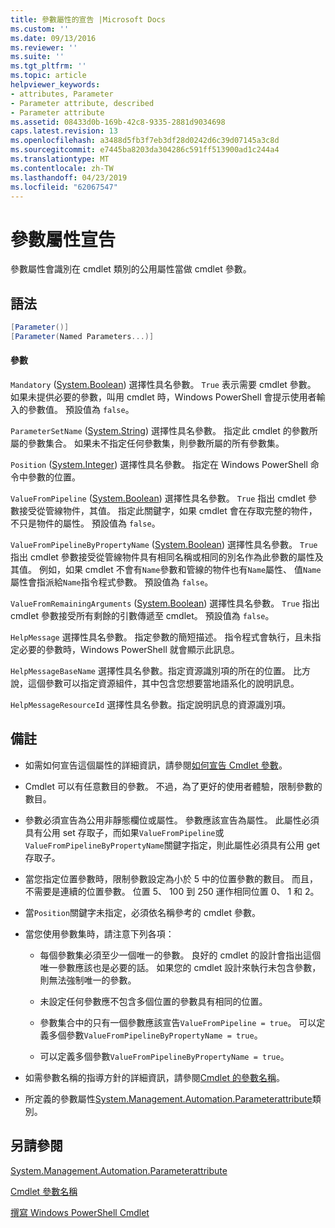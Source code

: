 ```yaml
---
title: 參數屬性的宣告 |Microsoft Docs
ms.custom: ''
ms.date: 09/13/2016
ms.reviewer: ''
ms.suite: ''
ms.tgt_pltfrm: ''
ms.topic: article
helpviewer_keywords:
- attributes, Parameter
- Parameter attribute, described
- Parameter attribute
ms.assetid: 08433d0b-169b-42c8-9335-2881d9034698
caps.latest.revision: 13
ms.openlocfilehash: a3488d5fb3f7eb3df28d0242d6c39d07145a3c8d
ms.sourcegitcommit: e7445ba8203da304286c591ff513900ad1c244a4
ms.translationtype: MT
ms.contentlocale: zh-TW
ms.lasthandoff: 04/23/2019
ms.locfileid: "62067547"
---
```

# <a name="parameter-attribute-declaration"></a>參數屬性宣告

參數屬性會識別在 cmdlet 類別的公用屬性當做 cmdlet 參數。

## <a name="syntax"></a>語法

```csharp
[Parameter()]
[Parameter(Named Parameters...)]
```

#### <a name="parameters"></a>參數

`Mandatory` ([System.Boolean](/dotnet/api/System.Boolean)) 選擇性具名參數。 `True` 表示需要 cmdlet 參數。 如果未提供必要的參數，叫用 cmdlet 時，Windows PowerShell 會提示使用者輸入的參數值。 預設值為 `false`。

`ParameterSetName` ([System.String](/dotnet/api/System.String)) 選擇性具名參數。 指定此 cmdlet 的參數所屬的參數集合。 如果未不指定任何參數集，則參數所屬的所有參數集。

`Position` ([System.Integer](/dotnet/api/System.Integer)) 選擇性具名參數。 指定在 Windows PowerShell 命令中參數的位置。

`ValueFromPipeline` ([System.Boolean](/dotnet/api/System.Boolean)) 選擇性具名參數。 `True` 指出 cmdlet 參數接受從管線物件，其值。 指定此關鍵字，如果 cmdlet 會在存取完整的物件，不只是物件的屬性。 預設值為 `false`。

`ValueFromPipelineByPropertyName` ([System.Boolean](/dotnet/api/System.Boolean)) 選擇性具名參數。 `True` 指出 cmdlet 參數接受從管線物件具有相同名稱或相同的別名作為此參數的屬性及其值。 例如，如果 cmdlet 不會有`Name`參數和管線的物件也有`Name`屬性、 值`Name`屬性會指派給`Name`指令程式參數。 預設值為 `false`。

`ValueFromRemainingArguments` ([System.Boolean](/dotnet/api/System.Boolean)) 選擇性具名參數。 `True` 指出 cmdlet 參數接受所有剩餘的引數傳遞至 cmdlet。 預設值為 `false`。

`HelpMessage` 選擇性具名參數。 指定參數的簡短描述。 指令程式會執行，且未指定必要的參數時，Windows PowerShell 就會顯示此訊息。

`HelpMessageBaseName` 選擇性具名參數。指定資源識別項的所在的位置。 比方說，這個參數可以指定資源組件，其中包含您想要當地語系化的說明訊息。

`HelpMessageResourceId` 選擇性具名參數。指定說明訊息的資源識別項。

## <a name="remarks"></a>備註

- 如需如何宣告這個屬性的詳細資訊，請參閱[如何宣告 Cmdlet 參數](./how-to-declare-cmdlet-parameters.md)。

- Cmdlet 可以有任意數目的參數。 不過，為了更好的使用者體驗，限制參數的數目。

- 參數必須宣告為公用非靜態欄位或屬性。 參數應該宣告為屬性。 此屬性必須具有公用 set 存取子，而如果`ValueFromPipeline`或`ValueFromPipelineByPropertyName`關鍵字指定，則此屬性必須具有公用 get 存取子。

- 當您指定位置參數時，限制參數設定為小於 5 中的位置參數的數目。 而且，不需要是連續的位置參數。 位置 5、 100 到 250 運作相同位置 0、 1 和 2。

- 當`Position`關鍵字未指定，必須依名稱參考的 cmdlet 參數。

- 當您使用參數集時，請注意下列各項：

    - 每個參數集必須至少一個唯一的參數。 良好的 cmdlet 的設計會指出這個唯一參數應該也是必要的話。 如果您的 cmdlet 設計來執行未包含參數，則無法強制唯一的參數。

    - 未設定任何參數應不包含多個位置的參數具有相同的位置。

    - 參數集合中的只有一個參數應該宣告`ValueFromPipeline = true`。 可以定義多個參數`ValueFromPipelineByPropertyName = true`。

    - 可以定義多個參數`ValueFromPipelineByPropertyName = true`。

- 如需參數名稱的指導方針的詳細資訊，請參閱[Cmdlet 的參數名稱](standard-cmdlet-parameter-names-and-types.md)。

- 所定義的參數屬性[System.Management.Automation.Parameterattribute](/dotnet/api/System.Management.Automation.ParameterAttribute)類別。

## <a name="see-also"></a>另請參閱

[System.Management.Automation.Parameterattribute](/dotnet/api/System.Management.Automation.ParameterAttribute)

[Cmdlet 參數名稱](standard-cmdlet-parameter-names-and-types.md)

[撰寫 Windows PowerShell Cmdlet](./writing-a-windows-powershell-cmdlet.md)
